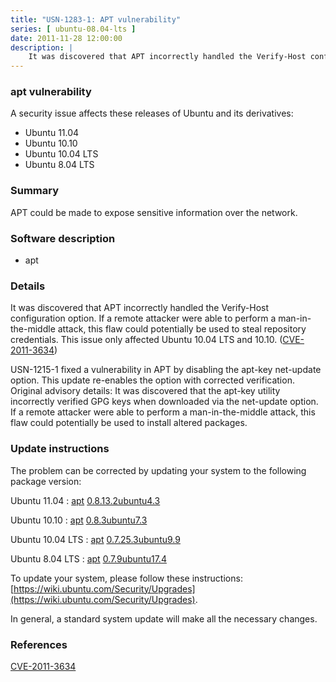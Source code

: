 ```yaml
---
title: "USN-1283-1: APT vulnerability"
series: [ ubuntu-08.04-lts ]
date: 2011-11-28 12:00:00
description: |
    It was discovered that APT incorrectly handled the Verify-Host configuration option. If a remote attacker were able to perform a man-in-the-middle attack, this flaw could potentially be used to steal repository credentials. This issue only affected Ubuntu 10.04 LTS and 10.10. ([CVE-2011-3634](http://people.ubuntu.com/~ubuntu-security/cve/CVE-2011-3634))
--- 
```

 
### apt vulnerability

A security issue affects these releases of Ubuntu and its derivatives:

* Ubuntu 11.04
* Ubuntu 10.10
* Ubuntu 10.04 LTS
* Ubuntu 8.04 LTS

### Summary

APT could be made to expose sensitive information over the network. 

### Software description

* apt 

### Details

It was discovered that APT incorrectly handled the Verify-Host configuration option. If a remote attacker were able to perform a man-in-the-middle attack, this flaw could potentially be used to steal repository credentials. This issue only affected Ubuntu 10.04 LTS and 10.10. ([CVE-2011-3634](http://people.ubuntu.com/~ubuntu-security/cve/CVE-2011-3634))

USN-1215-1 fixed a vulnerability in APT by disabling the apt-key net-update option. This update re-enables the option with corrected verification. Original advisory details: It was discovered that the apt-key utility incorrectly verified GPG keys when downloaded via the net-update option. If a remote attacker were able to perform a man-in-the-middle attack, this flaw could potentially be used to install altered packages. 

### Update instructions

The problem can be corrected by updating your system to the following package version:

Ubuntu 11.04
 : [apt](https://launchpad.net/ubuntu/+source/apt) <span> [0.8.13.2ubuntu4.3](https://launchpad.net/ubuntu/+source/apt/0.8.13.2ubuntu4.3) </span> 

Ubuntu 10.10
 : [apt](https://launchpad.net/ubuntu/+source/apt) <span> [0.8.3ubuntu7.3](https://launchpad.net/ubuntu/+source/apt/0.8.3ubuntu7.3) </span> 

Ubuntu 10.04 LTS
 : [apt](https://launchpad.net/ubuntu/+source/apt) <span> [0.7.25.3ubuntu9.9](https://launchpad.net/ubuntu/+source/apt/0.7.25.3ubuntu9.9) </span> 

Ubuntu 8.04 LTS
 : [apt](https://launchpad.net/ubuntu/+source/apt) <span> [0.7.9ubuntu17.4](https://launchpad.net/ubuntu/+source/apt/0.7.9ubuntu17.4) </span> 

To update your system, please follow these instructions: [https://wiki.ubuntu.com/Security/Upgrades](https://wiki.ubuntu.com/Security/Upgrades).

In general, a standard system update will make all the necessary changes. 

### References

 [CVE-2011-3634](http://people.ubuntu.com/~ubuntu-security/cve/CVE-2011-3634)
 
